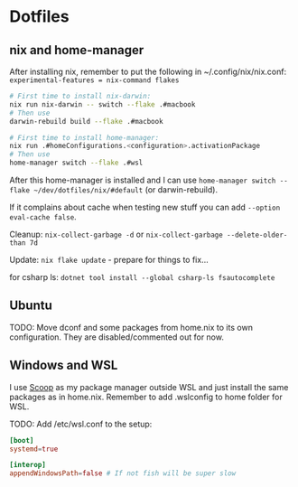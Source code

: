 # Dotfiles

## nix and home-manager

After installing nix, remember to put the following in ~/.config/nix/nix.conf: `experimental-features = nix-command flakes`

```bash
# First time to install nix-darwin:
nix run nix-darwin -- switch --flake .#macbook
# Then use
darwin-rebuild build --flake .#macbook

# First time to install home-manager:
nix run .#homeConfigurations.<configuration>.activationPackage
# Then use
home-manager switch --flake .#wsl
```

After this home-manager is installed and I can use `home-manager switch --flake ~/dev/dotfiles/nix/#default` (or darwin-rebuild).

If it complains about cache when testing new stuff you can add `--option eval-cache false`.

Cleanup: `nix-collect-garbage -d` or `nix-collect-garbage --delete-older-than 7d`

Update: `nix flake update` - prepare for things to fix...

for csharp ls: `dotnet tool install --global csharp-ls fsautocomplete`

## Ubuntu

TODO: Move dconf and some packages from home.nix to its own configuration. They are disabled/commented out for now.

## Windows and WSL

I use [Scoop](https://scoop.sh) as my package manager outside WSL and just install the same packages as in home.nix. Remember to add .wslconfig to home folder for WSL.

TODO: Add /etc/wsl.conf to the setup:

```toml
[boot]
systemd=true

[interop]
appendWindowsPath=false # If not fish will be super slow
```
